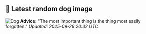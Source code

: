 ## 🐶 Latest random dog image
![Dog](https://images.dog.ceo/breeds/mountain-swiss/n02107574_402.jpg)
**Advice:** "The most important thing is the thing most easily forgotten."
*Updated: 2025-09-29 20:32 UTC*
